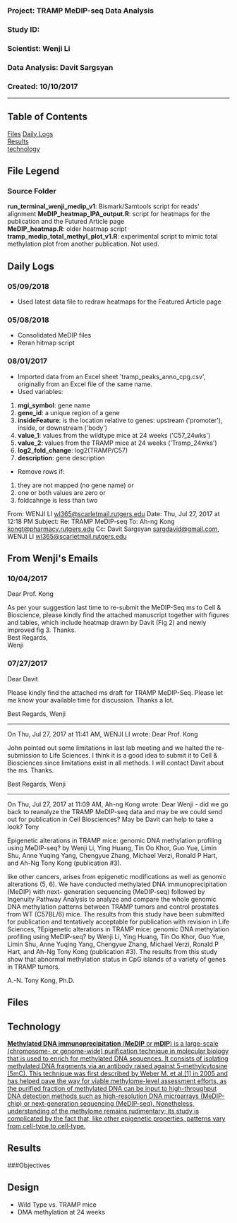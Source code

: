 ### Project: TRAMP MeDIP-seq Data Analysis 
### Study ID: 
### Scientist: Wenji Li
### Data Analysis: Davit Sargsyan
### Created: 10/10/2017 

---

## Table of Contents
[Files](#files)
[Daily Logs](#logs)  
[Results](#results)   
[technology](#tech)   

## File Legend<a name="logs"></a>
### Source Folder
**run_terminal_wenji_medip_v1**: Bismark/Samtools script for reads' alignment 
**MeDIP_heatmap_IPA_output.R**: script for heatmaps for the publication and the Futured Article page    
**MeDIP_heatmap.R**: older heatmap script    
**tramp_medip_total_methyl_plot_v1.R**: experimental script to mimic total methylation plot from another publication. Not used.

## Daily Logs<a name="logs"></a>
### 05/09/2018
* Used latest data file to redraw heatmaps for the Featured Article page

### 05/08/2018
* Consolidated MeDIP files    
* Reran hitmap script

### 08/01/2017
* Imported data from an Excel sheet 'tramp_peaks_anno_cpg.csv', originally from an Excel file of the same name.    
* Used variables:    
1. **mgi_symbol**: gene name   
2. **gene_id**: a unique region of a gene    
3. **insideFeature**: is the location relative to genes: upstream ('promoter'), inside, or downstream ('body')    
4. **value_1**: values from the wildtype mice at 24 weeks ('C57_24wks')    
5. **value_2**: values from the TRAMP mice at 24 weeks ('Tramp_24wks') 
6. **log2_fold_change**: log2(TRAMP/C57)    
7. **description**: gene description

* Remove rows if:   
1. they are not mapped (no gene name) or    
2. one or both values are zero or    
3. foldcahnge is less than two    

From: WENJI LI <wl365@scarletmail.rutgers.edu>
Date: Thu, Jul 27, 2017 at 12:18 PM
Subject: Re: TRAMP MeDIP-seq
To: Ah-ng Kong <kongt@pharmacy.rutgers.edu>
Cc: Davit Sargsyan <sargdavid@gmail.com>, WENJI LI <wl365@scarletmail.rutgers.edu>

## From Wenji's Emails
### 10/04/2017
Dear Prof. Kong    

As per your suggestion last time to re-submit the MeDIP-Seq ms to Cell & Bioscience, please kindly find the attached manuscript together with figures and tables, which include heatmap drawn by Davit (Fig 2) and newly improved fig 3. Thanks.   
Best Regards,   
Wenji    

### 07/27/2017
Dear Davit

Please kindly find the attached ms draft for TRAMP MeDIP-Seq. Please let me know your available time for discussion. Thanks a lot.

Best Regards,
Wenji 

---

On Thu, Jul 27, 2017 at 11:41 AM, WENJI LI wrote:
Dear Prof. Kong

John pointed out some limitations in last lab meeting and we halted the re-submission to Life Sciences. I think it is a good idea to submit it to Cell & Biosciences since limitations exist in all methods. I will contact Davit about the ms. Thanks.

Best Regards,
Wenji

---

On Thu, Jul 27, 2017 at 11:09 AM, Ah-ng Kong wrote:
Dear Wenji - did we go back to reanalyze the TRAMP MeDIP-seq data and may be we could send out for publication in Cell Biosciences? May be Davit can help to take a look? Tony

Epigenetic alterations in TRAMP mice: genomic DNA methylation profiling using MeDIP-seq? by Wenji Li, Ying Huang, Tin Oo Khor, Guo Yue, Limin Shu, Anne Yuqing Yang, Chengyue Zhang, Michael Verzi, Ronald P Hart, and Ah-Ng Tony Kong (publication #3).

like other cancers, arises from epigenetic modifications as well as genomic alterations (5, 6). We have conducted methylated DNA immunoprecipitation (MeDIP) with next- generation sequencing (MeDIP-seq) followed by Ingenuity Pathway Analysis to analyze and compare the whole genomic DNA methylation patterns between TRAMP tumors and control prostates from WT (C57BL/6) mice. The results from this study have been submitted for publication and tentatively acceptable for publication with revision in Life Sciences, ?Epigenetic alterations in TRAMP mice: genomic DNA methylation profiling using MeDIP-seq? by Wenji Li, Ying Huang, Tin Oo Khor, Guo Yue, Limin Shu, Anne Yuqing Yang, Chengyue Zhang, Michael Verzi, Ronald P Hart, and Ah-Ng Tony Kong (publication #3). The results from this study show that abnormal methylation status in CpG islands of a variety of genes in TRAMP tumors.

A.-N. Tony Kong, Ph.D.

## Files<a name="files"></a>

## Technology<a name="tech"></a>
[**Methylated DNA immunoprecipitation** (**MeDIP** or **mDIP**) is a large-scale (chromosome- or genome-wide) purification technique in molecular biology that is used to enrich for methylated DNA sequences. It consists of isolating methylated DNA fragments via an antibody raised against 5-methylcytosine (5mC). This technique was first described by Weber M. et al.[1] in 2005 and has helped pave the way for viable methylome-level assessment efforts, as the purified fraction of methylated DNA can be input to high-throughput DNA detection methods such as high-resolution DNA microarrays (MeDIP-chip) or next-generation sequencing (MeDIP-seq). Nonetheless, understanding of the methylome remains rudimentary; its study is complicated by the fact that, like other epigenetic properties, patterns vary from cell-type to cell-type.](https://en.wikipedia.org/wiki/Methylated_DNA_immunoprecipitation)

## Results <a name="results"></a>

###Objectives

## Design
* Wild Type vs. TRAMP mice    
* DMA methylation at 24 weeks    